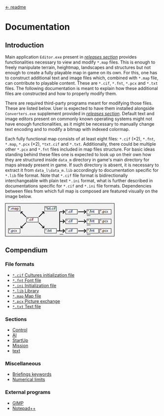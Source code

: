 [← readme](../readme.md)

# Documentation

## Introduction

Main application `Editor.exe` present in [*releases section*](https://github.com/Mikulus6/Cultures-map-editor/releases)
provides functionalities necessary to view and modify `*.map` files. This is
enough to freely manipulate terrain, heightmap, landscapes and structures but
not enough to create a fully playable map in game on its own. For this, one
has to construct additional text and image files which, combined with `*.map`
file, can contribute to playable content. These are `*.cif`, `*.fnt`, `*.pcx`
and `*.txt` files. The following documentation is meant to explain how these
additional files are constructed and how to properly modify them.

There are required third-party programs meant for modifying those
files. These are listed below. User is expected to have them installed
alongside `Converters.exe` supplement provided in [*releases section*](https://github.com/Mikulus6/Cultures-map-editor/releases).
Default text and image editors present on commonly known operating systems
might not have enough functionalities, as it might be necessary to manually
change text encoding and to modify a bitmap with indexed colormap.

Each fully functional map consists of at least eight files: `*.cif` (×2),
`*.fnt`, `*.map`, `*.pcx` (×2), `*txt.cif` and `*.txt`. Additionally, there
could be multiple other `*.pcx` and `*.fnt` files included in map files
structure. For basic ideas standing behind these files one is expected to look
up on their own how they are structured inside `data_m` directory in game's
main directory for maps already present in game. If such directory is absent,
it is necessary to extract it from `data_l\data_m.lib` accordingly to
documentation specific for `*.lib` file format. Note that `*.cif` file format
is bidirectionally interchangeable with plain text `*.ini` format, what is
further described in documentations specific for `*.cif` and `*.ini` file
formats. Dependencies between files from which full map is composed are
featured visually on the image below.

![files_dependency](./assets/files_dependency.png)

## Compendium

### File formats

 - [`*.cif` Cultures initialization file](formats/cultures_initialization.md)
 - [`*.fnt` Font file](formats/font.md)
 - [`*.ini` Initialization file](formats/initialization.md)
 - [`*.lib` Library](formats/library.md)
 - [`*.map` Map file](formats/map.md)
 - [`*.pcx` Picture exchange](formats/picture_exchange.md)
 - [`*.txt` Text file](formats/text.md)

### Sections

 - [Control](sections/control.md)
 - [AI](sections/ai.md)
 - [StartUp](sections/startup.md)
 - [Mission](sections/mission.md)
 - [text](sections/text.md)

### Miscellaneous

 - [Briefings keywords](briefings/text.md)
 - [Numerical limits](briefings/limits.md)

### External programs

 - [GIMP](https://www.gimp.org/)
 - [Notepad++](https://notepad-plus-plus.org/)